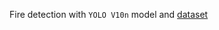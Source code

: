 Fire detection with `YOLO V10n` model and [dataset]([https://choosealicense.com/licenses/mit/](https://universe.roboflow.com/catargiuconstantinvocdataset/vocfinaldataset/dataset/1#))


